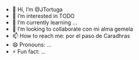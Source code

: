 - 👋 Hi, I’m @JTortuga
- 👀 I’m interested in TODO
- 🌱 I’m currently learning ...
- 💞️ I’m looking to collaborate con mi alma gemela
- 📫 How to reach me: por el paso de Caradhras
- 😄 Pronouns: ...
- ⚡ Fun fact: ...

<!---
JTortuga/JTortuga is a ✨ special ✨ repository because its `README.md` (this file) appears on your GitHub profile.
You can click the Preview link to take a look at your changes.
--->
